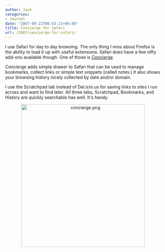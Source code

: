 ```yaml
---
author: Jack
categories:
- Journal
date: "2007-09-22T08:43:21+00:00"
title: Concierge for Safari
url: /2007/concierge-for-safari/
---
```


I use Safari for day to day browsing. The only thing I miss about Firefox is the ability to load it up with useful extensions. Safari does have a few nifty add-ons available though. One of those is [Concierge][1]. 

Concierge adds simple drawer to Safari that can be used to manage bookmarks, collect links or simple text snippets (called notes.) It also shows your browsing history nicely collected by date and/or domain. 

I use the Scratchpad tab instead of Del.icio.us for saving links to sites I run across and want to find later. All three tabs, Scratchpad, Bookmarks, and History are quickly searchable has well. It's handy. 

<span class="mt-enclosure mt-enclosure-image"><a href="files/concierge.html" onclick="window.open('files/concierge.html','popup','width=629,height=728,scrollbars=no,resizable=no,toolbar=no,directories=no,location=no,menubar=no,status=no,left=0,top=0'); return false"><img src="/files/concierge-thumb-400x462.png" width="400" height="462" alt="concierge.png" class="mt-image-center" style="text-align: center; display: block; margin: 0 auto 20px;" /></a></span>

 [1]: http://www.bti.net/concierge/index.php